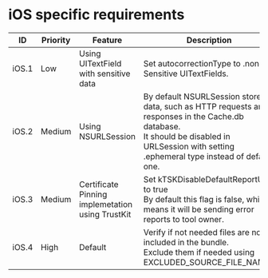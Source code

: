 # iOS specific requirements
| ID  | Priority | Feature | Description | Link |
| --  | -- | ---------------------- | ---------------------- | - |
| iOS.1 | Low | Using UITextField with sensitive data | Set autocorrectionType to .none in Sensitive UITextFields. |  |
| iOS.2 | Medium | Using NSURLSession | By default NSURLSession stores data, such as HTTP requests and responses in the Cache.db database. <br> It should be disabled in URLSession with setting .ephemeral type instead of default one. |  |
| iOS.3 | Medium | Certificate Pinning implemetation using TrustKit | Set kTSKDisableDefaultReportUri to true <br> By default this flag is false, which means it will be sending error reports to tool owner. |  |
| iOS.4 | High | Default | Verify if not needed files are not included in the bundle. <br> Exclude them if needed using EXCLUDED_SOURCE_FILE_NAMES |  |

